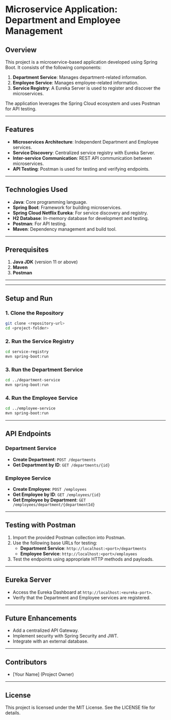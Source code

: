 # Microservice Application: Department and Employee Management

## Overview
This project is a microservice-based application developed using Spring Boot. It consists of the following components:

1. **Department Service**: Manages department-related information.
2. **Employee Service**: Manages employee-related information.
3. **Service Registry**: A Eureka Server is used to register and discover the microservices.

The application leverages the Spring Cloud ecosystem and uses Postman for API testing.

---

## Features
- **Microservices Architecture**: Independent Department and Employee services.
- **Service Discovery**: Centralized service registry with Eureka Server.
- **Inter-service Communication**: REST API communication between microservices.
- **API Testing**: Postman is used for testing and verifying endpoints.

---

## Technologies Used
- **Java**: Core programming language.
- **Spring Boot**: Framework for building microservices.
- **Spring Cloud Netflix Eureka**: For service discovery and registry.
- **H2 Database**: In-memory database for development and testing.
- **Postman**: For API testing.
- **Maven**: Dependency management and build tool.

---

## Prerequisites
1. **Java JDK** (version 11 or above)
2. **Maven**
3. **Postman**

---



---

## Setup and Run

### 1. Clone the Repository
```bash
git clone <repository-url>
cd <project-folder>
```

### 2. Run the Service Registry
```bash
cd service-registry
mvn spring-boot:run
```

### 3. Run the Department Service
```bash
cd ../department-service
mvn spring-boot:run
```

### 4. Run the Employee Service
```bash
cd ../employee-service
mvn spring-boot:run
```

---

## API Endpoints

### Department Service
- **Create Department**: `POST /departments`
- **Get Department by ID**: `GET /departments/{id}`

### Employee Service
- **Create Employee**: `POST /employees`
- **Get Employee by ID**: `GET /employees/{id}`
- **Get Employee by Department**: `GET /employees/department/{departmentId}`

---

## Testing with Postman
1. Import the provided Postman collection into Postman.
2. Use the following base URLs for testing:
   - **Department Service**: `http://localhost:<port>/departments`
   - **Employee Service**: `http://localhost:<port>/employees`
3. Test the endpoints using appropriate HTTP methods and payloads.

---

## Eureka Server
- Access the Eureka Dashboard at `http://localhost:<eureka-port>`.
- Verify that the Department and Employee services are registered.

---

## Future Enhancements
- Add a centralized API Gateway.
- Implement security with Spring Security and JWT.
- Integrate with an external database.

---

## Contributors
- [Your Name] (Project Owner)

---

## License
This project is licensed under the MIT License. See the LICENSE file for details.

